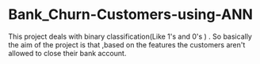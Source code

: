# Bank_Churn-Customers-using-ANN
This project deals with binary classification(Like 1's and 0's ) . So basically the aim of the project is that ,based on the features the customers aren't allowed to close their bank account.  
